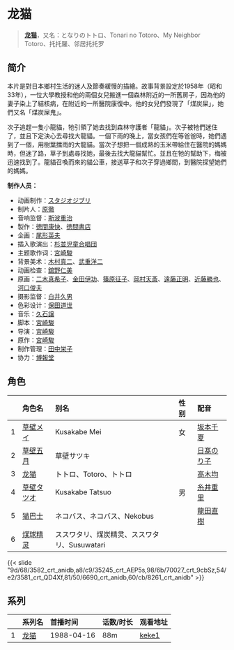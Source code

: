 # 龙猫


> <u>**[龙猫](https://bgm.tv/subject/302)**</u>，又名：となりのトトロ、Tonari no Totoro、My Neighbor Totoro、托托羅、邻居托托罗

## 简介

本片是對日本鄉村生活的迷人及節奏緩慢的描繪。故事背景設定於1958年（昭和33年），一位大學教授和他的兩個女兒搬進一個森林附近的一所舊房子，因為他的妻子染上了結核病，在附近的一所醫院康復中。他的女兒們發現了「煤炭屎」，她們又名「煤炭屎鬼」。

次子追趕一隻小龍貓，牠引領了她去找到森林守護者「龍貓」。次子被牠們迷住了，並且下定決心去尋找大龍貓。一個下雨的晚上，當女孩們在等爸爸時，她們遇到了一個，用樹葉擋雨的大龍貓。當次子想把一個成熟的玉米帶給住在醫院的媽媽時，但迷了路，草子到處尋找她，最後去找大龍貓幫忙。並且在牠的幫助下，梅被迅速找到了。龍貓召喚而來的貓公車，接送草子和次子穿過鄉間，到醫院探望她們的媽媽。

**制作人员：**
- 动画制作：[スタジオジブリ](https://bgm.tv/person/2216)
- 制片人：[原徹](https://bgm.tv/person/1877)
- 音响监督：[斯波重治](https://bgm.tv/person/269)
- 製作：[徳間康快](https://bgm.tv/person/2117)、[徳間書店](https://bgm.tv/person/1103)
- 企画：[尾形英夫](https://bgm.tv/person/1397)
- 插入歌演出：[杉並児童合唱団](https://bgm.tv/person/10569)
- 主题歌作词：[宮崎駿](https://bgm.tv/person/1040)
- 背景美术：[木村真二](https://bgm.tv/person/10839)、[武重洋二](https://bgm.tv/person/11682)
- 动画检查：[舘野仁美](https://bgm.tv/person/34701)
- 原画：[二木真希子](https://bgm.tv/person/11680)、[金田伊功](https://bgm.tv/person/2653)、[篠原征子](https://bgm.tv/person/28966)、[岡村天斎](https://bgm.tv/person/920)、[遠藤正明](https://bgm.tv/person/11616)、[近藤勝也](https://bgm.tv/person/2109)、[河口俊夫](https://bgm.tv/person/3393)
- 摄影监督：[白井久男](https://bgm.tv/person/15)
- 色彩设计：[保田道世](https://bgm.tv/person/1510)
- 音乐：[久石譲](https://bgm.tv/person/1638)
- 脚本：[宮崎駿](https://bgm.tv/person/1040)
- 导演：[宮崎駿](https://bgm.tv/person/1040)
- 原作：[宮崎駿](https://bgm.tv/person/1040)
- 制作管理：[田中栄子](https://bgm.tv/person/11931)
- 协力：[博報堂](https://bgm.tv/person/61716)

## 角色

|     |   角色名   |   别名  | 性别 |  配音  |
|:--- |:------  |:----      |:---  |:--   |
| 1 | [草壁メイ](https://bgm.tv/character/3582) | Kusakabe Mei | 女 | [坂本千夏](https://bgm.tv/person/4092) |
| 2 | [草壁五月](https://bgm.tv/character/35245) | 草壁サツキ |  | [日髙のり子](https://bgm.tv/person/4024) |
| 3 | [龙猫](https://bgm.tv/character/70027) | トトロ、Totoro、トトロ |  | [高木均](https://bgm.tv/person/5527) |
| 4 | [草壁タツオ](https://bgm.tv/character/3581) | Kusakabe Tatsuo | 男 | [糸井重里](https://bgm.tv/person/4533) |
| 5 | [猫巴士](https://bgm.tv/character/6690) | ネコバス、ネコバス、Nekobus |  | [龍田直樹](https://bgm.tv/person/4091) |
| 6 | [煤球精灵](https://bgm.tv/character/8261) | ススワタリ、煤炭精灵、ススワタリ、Susuwatari |  |  |

{{< slide "9d/68/3582_crt_anidb,a8/c9/35245_crt_AEP5s,98/6b/70027_crt_9cbSz,54/e2/3581_crt_QD4Xf,81/50/6690_crt_anidb,60/cb/8261_crt_anidb" >}}

## 系列

|     | 系列名 | 首播时间       | 话数/时长 | 观看地址                                                     |
| :-- | :-- | :--------- | :---- | :------------------------------------------------------- |
| 1   |[龙猫](https://bgm.tv/subject/302)| 1988-04-16 | 88m   | [keke1](https://www.keke1.app/play/178908-4-178122.html) |



